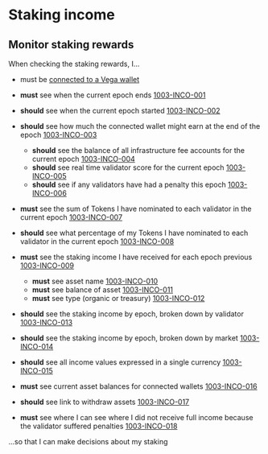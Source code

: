 # Staking income

## Monitor staking rewards
When checking the staking rewards, I... 

- must be [connected to a Vega wallet](0002-WCON-connect_vega_wallet.md)

- **must** see when the current epoch ends [1003-INCO-001](#1003-INCO-001 "1003-INCO-001")
- **should** see when the current epoch started [1003-INCO-002](#1003-INCO-002 "1003-INCO-002")
- **should** see how much the connected wallet might earn at the end of the epoch [1003-INCO-003](#1003-INCO-003 "1003-INCO-003")
  - **should** see the balance of all infrastructure fee accounts for the current epoch [1003-INCO-004](#1003-INCO-004 "1003-INCO-004")
  - **should** see real time validator score for the current epoch [1003-INCO-005](#1003-INCO-005 "1003-INCO-005")
  - **should** see if any validators have had a penalty this epoch [1003-INCO-006](#1003-INCO-006 "1003-INCO-006")
  
- **must** see the sum of Tokens I have nominated to each validator in the current epoch  [1003-INCO-007](#1003-INCO-007 "1003-INCO-007")
- **should** see what percentage of my Tokens I have nominated to each validator in the current epoch [1003-INCO-008](#1003-INCO-008 "1003-INCO-008")
- **must** see the staking income I have received for each epoch previous [1003-INCO-009](#1003-INCO-009 "1003-INCO-009")
  - **must** see asset name [1003-INCO-010](#1003-INCO-010 "1003-INCO-010")
  - **must** see balance of asset [1003-INCO-011](#1003-INCO-011 "1003-INCO-011")
  - **must** see type (organic or treasury) [1003-INCO-012](#1003-INCO-012 "1003-INCO-012")
- **should** see the staking income by epoch, broken down by validator [1003-INCO-013](#1003-INCO-013 "1003-INCO-013")
- **should** see the staking income by epoch, broken down by market [1003-INCO-014](#1003-INCO-014 "1003-INCO-014")

- **should** see all income values expressed in a single currency [1003-INCO-015](#1003-INCO-015 "1003-INCO-015")

- **must** see current asset balances for connected wallets [1003-INCO-016](#1003-INCO-016 "1003-INCO-016")
- **should** see link to withdraw assets [1003-INCO-017](#1003-INCO-017 "1003-INCO-017")
 
- **must** see where I can see where I did not receive full income because the validator suffered penalties  [1003-INCO-018](#1003-INCO-018 "1003-INCO-018")

...so that I can make decisions about my staking
